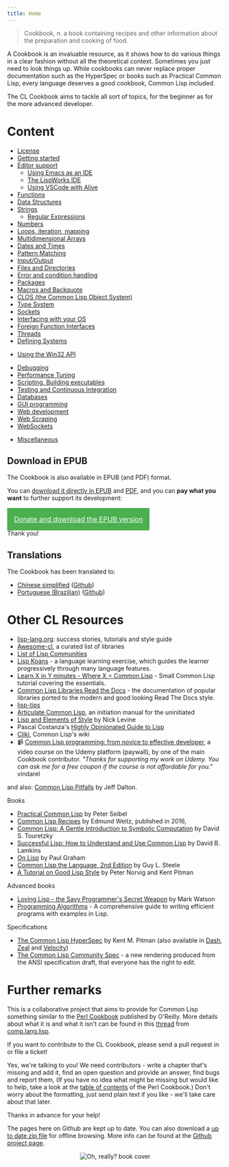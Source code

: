 ```yaml
---
title: Home
---
```


> Cookbook, n.
> a book containing recipes and other information about the preparation and cooking of food.

A Cookbook is an invaluable resource, as it shows how to do various things in a clear fashion without all the theoretical context. Sometimes you just need to look things up. While cookbooks can never replace proper documentation such as the HyperSpec or books such as Practical Common Lisp, every language deserves a good cookbook, Common Lisp included.

The CL Cookbook aims to tackle all sort of topics, for the beginner as for the more advanced developer.


# Content

<p id="two-cols"></p>

* [License](license.html)
* [Getting started](getting-started.html)
* [Editor support](editor-support.html)
  * [Using Emacs as an IDE](emacs-ide.html)
  * [The LispWorks IDE](lispworks.html)
  * [Using VSCode with Alive](vscode-alive.html)
* [Functions](functions.html)
* [Data Structures](data-structures.html)
* [Strings](strings.html)
  + [Regular Expressions](regexp.html)
* [Numbers](numbers.html)
* [Loops, iteration, mapping](iteration.html)
* [Multidimensional Arrays](arrays.html)
* [Dates and Times](dates_and_times.html)
* [Pattern Matching](pattern_matching.html)
* [Input/Output](io.html)
* [Files and Directories](files.html)
* [Error and condition handling](error_handling.html)
* [Packages](packages.html)
* [Macros and Backquote](macros.html)
* [CLOS (the Common Lisp Object System)](clos.html)
* [Type System](type.html)
* [Sockets](sockets.html)
* [Interfacing with your OS](os.html)
* [Foreign Function Interfaces](ffi.html)
* [Threads](process.html)
* [Defining Systems](systems.html)
<!-- epub-exclude-start -->
* [Using the Win32 API](win32.html)
<!-- epub-exclude-end -->
* [Debugging](debugging.html)
* [Performance Tuning](performance.html)
* [Scripting. Building executables](scripting.html)
* [Testing and Continuous Integration](testing.html)
* [Databases](databases.html)
* [GUI programming](gui.html)
* [Web development](web.html)
* [Web Scraping](web-scraping.html)
* [WebSockets](websockets.html)
<!-- epub-exclude-start -->
* [Miscellaneous](misc.html)
<!-- epub-exclude-end -->

## Download in EPUB

The Cookbook is also available in EPUB (and PDF) format.

You can [download it directly in EPUB](https://github.com/LispCookbook/cl-cookbook/releases/download/2022-03-23/common-lisp-cookbook.epub) and [PDF](https://github.com/LispCookbook/cl-cookbook/releases/download/2022-03-23/common-lisp-cookbook.pdf), and you can **pay what you want** to further support its development:


<!-- epub-exclude-start -->
<br>
<!-- epub-exclude-end -->

<a style="font-size: 16px; background-color: #4CAF50; color: white; padding: 16px; cursor: pointer;" href="https://ko-fi.com/s/01fee22a32">
  Donate and download the EPUB version
</a>

<!-- epub-exclude-start -->
<br>
<!-- epub-exclude-end -->

Thank you!


## Translations

The Cookbook has been translated to:

* [Chinese simplified](https://oneforalone.github.io/cl-cookbook-cn/#/) ([Github](https://github.com/oneforalone/cl-cookbook-cn))
* [Portuguese (Brazilian)](https://book.lisp.com.br/) ([Github](https://github.com/commonlispbr/cl-cookbook))

# Other CL Resources

<p id="two-cols"></p>

* [lisp-lang.org](http://lisp-lang.org/): success stories, tutorials and style guide
* [Awesome-cl](https://github.com/CodyReichert/awesome-cl), a curated list of libraries
* [List of Lisp Communities](https://github.com/CodyReichert/awesome-cl#community)
* [Lisp Koans](https://github.com/google/lisp-koans/) - a language learning exercise, which guides the learner progressively through many language features.
* [Learn X in Y minutes - Where X = Common Lisp](https://learnxinyminutes.com/docs/common-lisp/) - Small Common Lisp tutorial covering the essentials.
* [Common Lisp Libraries Read the Docs](https://common-lisp-libraries.readthedocs.io/) - the documentation of popular libraries ported to the modern and good looking Read The Docs style.
* [lisp-tips](https://github.com/lisp-tips/lisp-tips/issues/)
* [Articulate Common Lisp](http://articulate-lisp.com/), an initiation manual for the uninitiated
* [Lisp and Elements of Style](http://web.archive.org/web/20190316190256/https://www.nicklevine.org/declarative/lectures/) by Nick Levine
* Pascal Costanza's [Highly Opinionated Guide to Lisp](http://www.p-cos.net/lisp/guide.html)
* [Cliki](http://www.cliki.net/), Common Lisp's wiki
* 📹 [Common Lisp programming: from novice to effective developer](https://www.udemy.com/course/common-lisp-programming/?referralCode=2F3D698BBC4326F94358), a video course on the Udemy platform (paywall), by one of the main Cookbook contributor. *"Thanks for supporting my work on Udemy. You can ask me for a free coupon if the course is not affordable for you."* vindarel

and also: [Common Lisp Pitfalls](https://github.com/LispCookbook/cl-cookbook/issues/479) by Jeff Dalton.



Books

* [Practical Common Lisp](http://www.gigamonkeys.com/book/) by Peter Seibel
* [Common Lisp Recipes](http://weitz.de/cl-recipes/) by Edmund Weitz, published in 2016,
* [Common Lisp: A Gentle Introduction to Symbolic Computation](http://www-2.cs.cmu.edu/~dst/LispBook/) by David S. Touretzky
* [Successful Lisp: How to Understand and Use Common Lisp](https://successful-lisp.blogspot.com/p/httpsdrive.html) by David B. Lamkins
* [On Lisp](http://www.paulgraham.com/onlisptext.html) by Paul Graham
* [Common Lisp the Language, 2nd Edition](http://www-2.cs.cmu.edu/Groups/AI/html/cltl/cltl2.html) by Guy L. Steele
* [A Tutorial on Good Lisp Style](https://www.cs.umd.edu/%7Enau/cmsc421/norvig-lisp-style.pdf) by Peter Norvig and Kent Pitman

Advanced books

* [Loving Lisp - the Savy Programmer's Secret Weapon](https://leanpub.com/lovinglisp/) by Mark Watson
* [Programming Algorithms](https://leanpub.com/progalgs) - A comprehensive guide to writing efficient programs with examples in Lisp.


Specifications

* [The Common Lisp HyperSpec](http://www.lispworks.com/documentation/HyperSpec/Front/index.htm) by Kent M. Pitman (also available in [Dash](https://kapeli.com/dash), [Zeal](https://zealdocs.org/) and [Velocity](https://velocity.silverlakesoftware.com/))
* [The Common Lisp Community Spec](https://cl-community-spec.github.io/pages/index.html) - a new rendering produced from the ANSI specification draft, that everyone has the right to edit.

# Further remarks

This is a collaborative project that aims to provide for Common Lisp something
similar to the [Perl Cookbook][perl] published by O'Reilly. More details about
what it is and what it isn't can be found in this [thread][thread] from
[comp.lang.lisp][cll].

If you want to contribute to the CL Cookbook, please send a pull request in or
file a ticket!

Yes, we're talking to you! We need contributors - write a chapter that's missing
and add it, find an open question and provide an answer, find bugs and report
them, (If you have no idea what might be missing but would like to help, take a
look at the [table of contents][toc] of the Perl Cookbook.) Don't worry about
the formatting, just send plain text if you like - we'll take care about that
later.

Thanks in advance for your help!

The pages here on Github are kept up to date. You can also download a
[up to date zip file][zip] for offline browsing. More info can be found at the
[Github project page][gh].


<!-- epub-exclude-start -->
<div style="text-align: center">
    <img src="orly-cover.png" alt="Oh, really? book cover"/>
</div>
<!-- epub-exclude-end -->

[cll]: news:comp.lang.lisp
[perl]: http://www.oreilly.com/catalog/cookbook/
[thread]: http://groups.google.com/groups?threadm=m3it9soz3m.fsf%40bird.agharta.de
[toc]: http://www.oreilly.com/catalog/cookbook/
[zip]: https://github.com/LispCookbook/cl-cookbook/archive/master.zip
[gh]: https://github.com/LispCookbook/cl-cookbook
